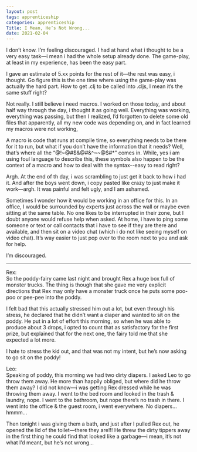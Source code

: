 ```yaml
---
layout: post
tags: apprenticeship
categories: apprenticeship
Title: I Mean, He’s Not Wrong...
date: 2021-02-04
---
```


I don’t know.  I’m feeling discouraged.  I had at hand what i thought to be a very easy task—i mean i had the whole setup already done.  The game-play, at least in my experience, has been the easy part.

I gave an estimate of 5.xx points for the rest of it—the rest was easy, i thought.  Go figure this is the one time where using the game-play was actually the hard part.  How to get .clj to be called into .cljs, I mean it’s the same stuff right?  

Not really.  I still believe i need macros.  I worked on those today, and about half way through the day, i thought it as going well.  Everything was working, everything was passing, but then I realized, I’d forgotten to delete some old files that apparently, all my new code was depending on, and in fact learned my macros were not working,

A macro is code that runs at compile time, so everything needs to be there for it to run, but what if you don’t have the information that it needs?  Well, that’s where all the “@!~@#$&@#&^~~@$#*” comes in. While, yes i am using foul language to describe this, these symbols also happen to be the context of a macro and how to deal with the syntax--easy to read right?

Argh.  At the end of th day, i was scrambling to just get it back to how i had it.  And after the boys went down, i copy pasted like crazy to just make it work—argh.  It was painful and felt ugly, and I am ashamed.  

Sometimes I wonder how it would be working in an office for this.  In an office, I would be surrounded by experts just across the wall or maybe even sitting at the same table.  No one likes to be interrupted in their zone, but I doubt anyone would refuse help when asked.  At home, i have to ping some someone or text or call contacts that i have to see if they are there and available, and then sit on a video chat (which i do not like seeing myself on video chat).  It’s way easier to just pop over to the room next to you and ask for help.  

I’m discouraged.

***

Rex:  
So the poddy-fairy came last night and brought Rex a huge box full of monster trucks.  The thing is though that she gave me very explicit directions that Rex may only have a monster truck once he puts some poo-poo or pee-pee into the poddy.  

I felt bad that this actually stressed him out a lot, but even through his stress, he declared that he didn’t want a diaper and wanted to sit on the poddy.  He put in a lot of effort this morning, so when he was able to produce about 3 drops, i opted to count that as satisfactory for the first prize, but explained that for the next one, the fairy told me that she expected a lot more.  

I hate to stress the kid out, and that was not my intent, but he’s now asking to go sit on the poddy!

Leo:  
Speaking of poddy, this morning we had two dirty diapers.  I asked Leo to go throw them away.  He more than happily obliged, but where did he throw them away? I did not know—i was getting Rex dressed while he was throwing them away.  I went to the bed room and looked in the trash & laundry, nope.  I went to the bathroom, but nope there’s no trash in there.  I went into the office & the guest room, i went everywhere.  No diapers… hmmm...

Then tonight i was giving them a bath, and just after I pulled Rex out, he opened the lid of the toilet—there they are!!!  He threw the dirty tippers away in the first thing he could find that looked like a garbage—i mean, it’s not what I’d meant, but he’s not wrong...
